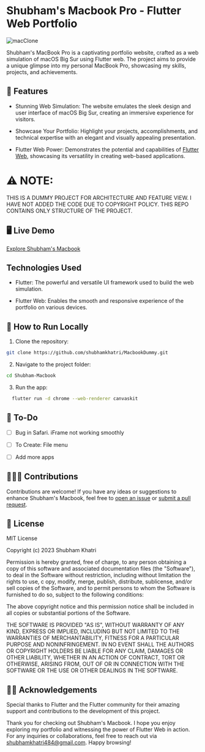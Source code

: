 # Shubham's Macbook Pro - Flutter Web Portfolio

![macClone](https://github.com/shubhamkhatri/MacbookDummy/assets/45428762/56f0f8c2-966e-4067-ba38-468c7583bf49)

Shubham's MacBook Pro is a captivating portfolio website, crafted as a web simulation of macOS Big Sur using Flutter web. The project aims to provide a unique glimpse into my personal MacBook Pro, showcasing my skills, projects, and achievements.

## 🔰 Features

- Stunning Web Simulation: The website emulates the sleek design and user interface of macOS Big Sur, creating an immersive experience for visitors.

- Showcase Your Portfolio: Highlight your projects, accomplishments, and technical expertise with an elegant and visually appealing presentation.

- Flutter Web Power: Demonstrates the potential and capabilities of [Flutter Web](https://flutter.dev/web), showcasing its versatility in creating web-based applications.

# ⚠️ NOTE:

THIS IS A DUMMY PROJECT FOR ARCHITECTURE AND FEATURE VIEW. I HAVE NOT ADDED THE CODE DUE TO COPYRIGHT POLICY.
THIS REPO CONTAINS ONLY STRUCTURE OF THE PROJECT.

## 🖥️ Live Demo

[Explore Shubham's Macbook](https://macbook-d0f15.web.app/)

## Technologies Used

- Flutter: The powerful and versatile UI framework used to build the web simulation.

- Flutter Web: Enables the smooth and responsive experience of the portfolio on various devices.

## 🚀 How to Run Locally

1. Clone the repository:

```bash
git clone https://github.com/shubhamkhatri/MacbookDummy.git
```

2. Navigate to the project folder:

```bash
cd Shubham-Macbook
```

3. Run the app:

```bash
  flutter run -d chrome --web-renderer canvaskit
```

## 🔰 To-Do

- [  ] Bug in Safari. iFrame not working smoothly
- [  ] To Create: File menu
- [  ] Add more apps


## 👩🏻‍💻 Contributions

Contributions are welcome! If you have any ideas or suggestions to enhance Shubham's Macbook, feel free to [open an issue]([url_to_issues](https://github.com/shubhamkhatri/MacbookDummy/issues)) or [submit a pull request]([url_to_pull_requests](https://github.com/shubhamkhatri/MacbookDummy/pulls)).

## 🔐 License

MIT License

Copyright (c) 2023 Shubham Khatri

Permission is hereby granted, free of charge, to any person obtaining a copy
of this software and associated documentation files (the "Software"), to deal
in the Software without restriction, including without limitation the rights
to use, c opy, modify, merge, publish, distribute, sublicense, and/or sell
copies of the Software, and to permit persons to whom the Software is
furnished to do so, subject to the following conditions:

The above copyright notice and this permission notice shall be included in all
copies or substantial portions of the Software.

THE SOFTWARE IS PROVIDED "AS IS", WITHOUT WARRANTY OF ANY KIND, EXPRESS OR
IMPLIED, INCLUDING BUT NOT LIMITED TO THE WARRANTIES OF MERCHANTABILITY,
FITNESS FOR A PARTICULAR PURPOSE AND NONINFRINGEMENT. IN NO EVENT SHALL THE
AUTHORS OR COPYRIGHT HOLDERS BE LIABLE FOR ANY CLAIM, DAMAGES OR OTHER
LIABILITY, WHETHER IN AN ACTION OF CONTRACT, TORT OR OTHERWISE, ARISING FROM,
OUT OF OR IN CONNECTION WITH THE SOFTWARE OR THE USE OR OTHER DEALINGS IN THE
SOFTWARE.

## 🙌🏻 Acknowledgements

Special thanks to Flutter and the Flutter community for their amazing support and contributions to the development of this project.

Thank you for checking out Shubham's Macbook. I hope you enjoy exploring my portfolio and witnessing the power of Flutter Web in action. For any inquiries or collaborations, feel free to reach out via [shubhamkhatri484@gmail.com](mailto:shubhamkhatri484@gmail.com). Happy browsing!
